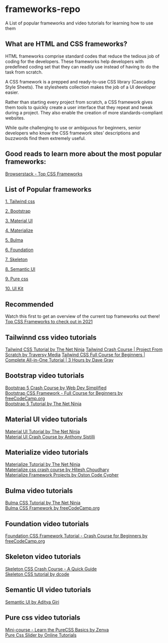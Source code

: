 # frameworks-repo
A List of popular frameworks and video tutorials for learning how to use them

## What are HTML and CSS frameworks?
HTML frameworks comprise standard codes that reduce the tedious job of coding for the developers. These frameworks help developers with predefined coding set that they can readily use instead of having to do the task from scratch.  

A CSS framework is a prepped and ready-to-use CSS library (Cascading Style Sheets). The stylesheets collection makes the job of a UI developer easier.  

Rather than starting every project from scratch, a CSS framework gives them tools to quickly create a user interface that they repeat and tweak during a project. They also enable the creation of more standards-compliant websites.   

While quite challenging to use or ambiguous for beginners, senior developers who know the CSS framework sites’ descriptions and buzzwords find them extremely useful.  

## Good reads to learn more about the most popular frameworks:  
[Browserstack - Top CSS Frameworks](https://www.browserstack.com/guide/top-css-frameworks)  


## List of Popular frameworks

[1. Tailwind css](https://tailwindcss.com/)  

[2. Bootstrap](https://getbootstrap.com/)  

[3. Material UI](https://mui.com/)  

[4. Materialize](https://materializecss.com/)  

[5. Bulma](https://bulma.io/)

[6. Foundation](https://get.foundation/)  

[7. Skeleton](http://getskeleton.com/)  

[8. Semantic UI](https://semantic-ui.com/)  

[9. Pure css](https://purecss.io/)  

[10. UI Kit](https://getuikit.com/)  

## Recommended
Watch this first to get an overview of the current top frameworks out there!
[Top CSS Frameworks to check out in 2021](https://youtu.be/N6SXu86bJ6I)  

## Tailwinnd css video tutorials  
[Tailwind CSS Tutorial by The Net Ninja](https://youtube.com/playlist?list=PL4cUxeGkcC9gpXORlEHjc5bgnIi5HEGhw)
[Tailwind Crash Course | Project From Scratch by Traversy Media](https://youtu.be/dFgzHOX84xQ)
[Tailwind CSS Full Course for Beginners | Complete All-in-One Tutorial | 3 Hours by Dave Gray](https://youtu.be/lCxcTsOHrjo)  

## Bootstrap video tutorials  
[Bootstrap 5 Crash Course by Web Dev Simplified](https://youtu.be/Jyvffr3aCp0)  
[Bootstrap CSS Framework - Full Course for Beginners by freeCodeCamp.org](https://youtu.be/-qfEOE4vtxE)  
[Bootstrap 5 Tutorial by The Net Ninja](https://youtube.com/playlist?list=PL4cUxeGkcC9joIM91nLzd_qaH_AimmdAR)  

## Material UI video tutorials  
[Material UI Tutorial by The Net Ninja](https://youtube.com/playlist?list=PL4cUxeGkcC9gjxLvV4VEkZ6H6H4yWuS58)  
[Material UI Crash Course by Anthony Sistilli](https://youtu.be/_W3uuxDnySQ)  

## Materialize video tutorials  
[Materialize Tutorial by The Net Ninja](https://youtube.com/playlist?list=PL4cUxeGkcC9gGrbtvASEZSlFEYBnPkmff)  
[Materialize css crash course by Hitesh Choudhary](https://youtube.com/playlist?list=PLRAV69dS1uWQMe-An4FwXoPAV7JLXBXmd)  
[Materialize Framework Projects by Oston Code Cypher](https://youtube.com/playlist?list=PLtdjDPuJNualRrb5yftaiiV163yzmNvrh)  

## Bulma video tutorials  
[Bulma CSS Tutorial by The Net Ninja](https://youtube.com/playlist?list=PL4cUxeGkcC9iXItWKbaQxcyDT1u6E7a8a)  
[Bulma CSS Framework by freeCodeCamp.org](https://youtu.be/LBzZLzu2GKo)  

## Foundation video tutorials  
[Foundation CSS Framework Tutorial - Crash Course for Beginners by freeCodeCamp.org](https://youtu.be/_drzb7j9Bg4)  

## Skeleton video tutorials  
[Skeleton CSS Crash Course - A Quick Guide](https://youtu.be/KLQx2zLLVtE)  
[Skeleton CSS tutorial by dcode](https://youtube.com/playlist?list=PLVvjrrRCBy2LucxKovfKWrfuFYDhN4cw6)  

## Semantic UI video tutorials  
[Semantic UI by Aditya Giri](https://youtube.com/playlist?list=PLpmFs3uMar_GPduK_EOcR3f-JajXDeayG)  

## Pure css video tutorials  
[Mini-course - Learn the PureCSS Basics by Zenva](https://youtu.be/sC7LvdEVSuA)  
[Pure Css Slider by Online Tutorials](https://youtube.com/playlist?list=PL5e68lK9hEzfTVV5L4q-tf3OhJ6vDtZ6a)  

